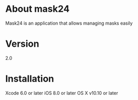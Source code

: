 # About mask24
Mask24 is an application that allows managing masks easily

# Version
2.0

# Installation
Xcode 6.0 or later
iOS 8.0 or later
OS X v10.10 or later


